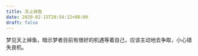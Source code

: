```yaml
---
title: 天上掉鱼
date: 2020-02-15T20:54:12+08:00
draft: false
---
```


梦见天上掉鱼，暗示梦者目前有很好的机遇等着自己，应该主动地去争取，小心错失良机。<br>
